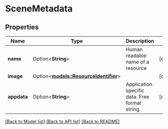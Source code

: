 # SceneMetadata

## Properties

Name | Type | Description | Notes
------------ | ------------- | ------------- | -------------
**name** | Option<**String**> | Human readable name of a resource | [optional]
**image** | Option<[**models::ResourceIdentifier**](ResourceIdentifier.md)> |  | [optional]
**appdata** | Option<**String**> | Application specific data. Free format string. | [optional]

[[Back to Model list]](../README.md#documentation-for-models) [[Back to API list]](../README.md#documentation-for-api-endpoints) [[Back to README]](../README.md)


